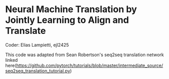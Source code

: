 # Neural Machine Translation by Jointly Learning to Align and Translate

Coder: Elias Lampietti, ejl2425

This code was adapted from Sean Robertson's seq2seq translation network linked here(https://github.com/pytorch/tutorials/blob/master/intermediate_source/seq2seq_translation_tutorial.py)
